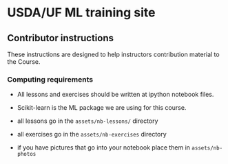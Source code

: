 # USDA/UF ML training site

## Contributor instructions

These instructions are designed to help instructors contribution material to the
Course.

### Computing requirements

* All lessons and exercises should be written at ipython notebook files.
* Scikit-learn is the ML package we are using for this course.

* all lessons go in the `assets/nb-lessons/` directory
* all exercises go in the `assets/nb-exercises` directory
* if you have pictures that go into your notebook place them in `assets/nb-photos`
